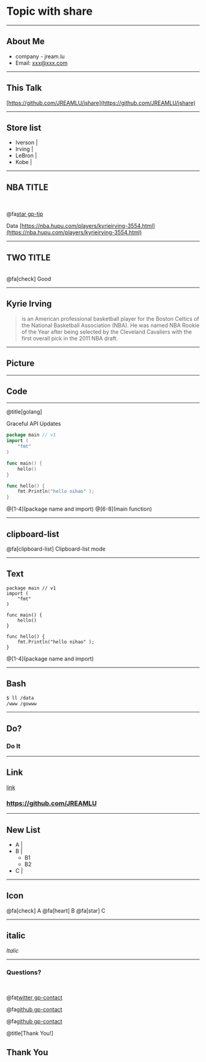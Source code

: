 # Topic with share

---

## About Me

-   company - jream.lu
-   Email: xxx@xxx.com

---

## This Talk

[https://github.com/JREAMLU/jshare](https://github.com/JREAMLU/jshare)

---

## Store list

-   Iverson |
-   Irving |
-   LeBron |
-   Kobe |

---

## NBA TITLE

<br>

@fa[star gp-tip](Iverson)

Data [https://nba.hupu.com/players/kyrieirving-3554.html](https://nba.hupu.com/players/kyrieirving-3554.html)

---

## TWO TITLE

<br/>
@fa[check] Good

---

## Kyrie Irving

> is an American professional basketball player for the Boston Celtics of the National Basketball Association (NBA). He was named NBA Rookie of the Year after being selected by the Cleveland Cavaliers with the first overall pick in the 2011 NBA draft.

---

## Picture

<!-- ---?image=assets/image/xxx.png&size=auto 60%&color=white -->


---

## Code

---

@title[golang]

<p><span class="slide-title">Graceful API Updates</span></p>

```go
package main // v1
import (
    "fmt"
)

func main() {
    hello()
}

func hello() {
    fmt.Println("hello nihao" );
}
```

@[1-4](package name and import)
@[6-8](main function)

---

## clipboard-list

@fa[clipboard-list] Clipboard-list mode

---

## Text

```text
package main // v1
import (
    "fmt"
)

func main() {
    hello()
}

func hello() {
    fmt.Println("hello nihao" );
}
```
@[1-4](package name and import)

---

## Bash

```bash
$ ll /data
/www /gowww
```

---

## Do?

### Do It

---

## Link

[link](https://github.com/JREAMLU)

### https://github.com/JREAMLU

---

## New List 

-   A |
-   B |
    -   B1
    -   B2
-   C |

---

## Icon

@fa[check] A
@fa[heart] B
@fa[star] C

---

## italic

*Italic*

---

### Questions?

<br>

@fa[twitter gp-contact](@jream.lu)

@fa[github gp-contact](jream.lu)

@fa[github gp-contact](jream.lu)

<!-- ---?image=assets/image/gitpitch-audience.jpg&opacity=100 -->

@title[Thank You!]

## Thank You
